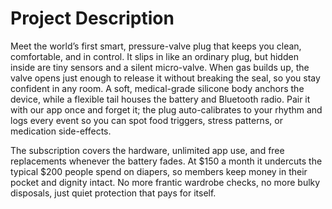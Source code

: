 # Project Description

Meet the world’s first smart, pressure-valve plug that keeps you clean, comfortable, and in control. It slips in like an ordinary plug, but hidden inside are tiny sensors and a silent micro-valve. When gas builds up, the valve opens just enough to release it without breaking the seal, so you stay confident in any room. A soft, medical-grade silicone body anchors the device, while a flexible tail houses the battery and Bluetooth radio. Pair it with our app once and forget it; the plug auto-calibrates to your rhythm and logs every event so you can spot food triggers, stress patterns, or medication side-effects.

The subscription covers the hardware, unlimited app use, and free replacements whenever the battery fades. At $150 a month it undercuts the typical $200 people spend on diapers, so members keep money in their pocket and dignity intact. No more frantic wardrobe checks, no more bulky disposals, just quiet protection that pays for itself.
